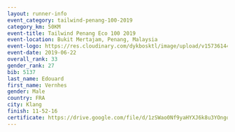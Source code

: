 ```yaml
--- 
layout: runner-info 
event_category: tailwind-penang-100-2019 
category_km: 50KM 
event-title: Tailwind Penang Eco 100 2019 
event-location: Bukit Mertajam, Penang, Malaysia 
event-logo: https://res.cloudinary.com/dykbosktl/image/upload/v1573614442/Logo/Logo_gqlzi3.jpg 
event-date: 2019-06-22 
overall_rank: 33
gender_rank: 27
bib: 5137
last_name: Edouard
first_name: Vernhes
gender: Male
country: FRA
city: Klang
finish: 11-52-16
certificate: https://drive.google.com/file/d/1zSWao0Nf9yaHYXJ6k8u3YOngqbY5Rnf5/view?usp=sharing
--- 
```

